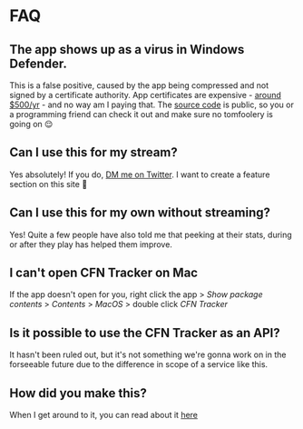 # FAQ

## The app shows up as a virus in Windows Defender.
This is a false positive, caused by the app being compressed and not signed by a certificate authority. App certificates are expensive - [around $500/yr](https://order.digicert.com/step1/code_signing) - and no way am I paying that. The [source code](https://github.com/williamsjokvist/cfn-tracker) is public, so you or a programming friend can check it out and make sure no tomfoolery is going on 😌

## Can I use this for my stream?
Yes absolutely! If you do, [DM me on Twitter](https://twitter.com/GreenSoap_). I want to create a feature section on this site 💪

## Can I use this for my own without streaming?
Yes! Quite a few people have also told me that peeking at their stats, during or after they play has helped them improve.

## I can't open CFN Tracker on Mac
If the app doesn't open for you, right click the app > *Show package contents* > *Contents* > *MacOS* > double click *CFN Tracker*

## Is it possible to use the CFN Tracker as an API?
It hasn't been ruled out, but it's not something we're gonna work on in the forseeable future due to the difference in scope of a service like this.

## How did you make this?
When I get around to it, you can read about it [here](https://www.williamsjokvist.se/cases/cfn-tracker)
